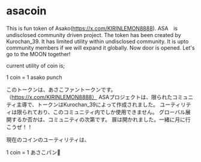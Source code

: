 # asacoin
This is fun token of Asako(https://x.com/KIRINLEMON8888).
ASA　is undisclosed community driven project. The token has been created by Kurochan_39.
It has limited utility within undisclosed community.
It is upto community members if we will expand it globally.
Now door is opened. Let's go to the MOON together!

current utility of coin is; 

1 coin = 1 asako punch

このトークンは、あさこファントークンです。（https://x.com/KIRINLEMON8888）
ASAプロジェクトは、限られたコミュニティ主導で、トークンはKurochan_39によって作成されました。
ユーティリティは限られており、このコミュニティ内でしか使用できません。
グローバル展開するか否かは、コミュニティの次第です。
扉は開かれました。一緒に月に行こうぜ！！

現在のコインのユーティリティは、

1 coin = 1 あさこパン👊
